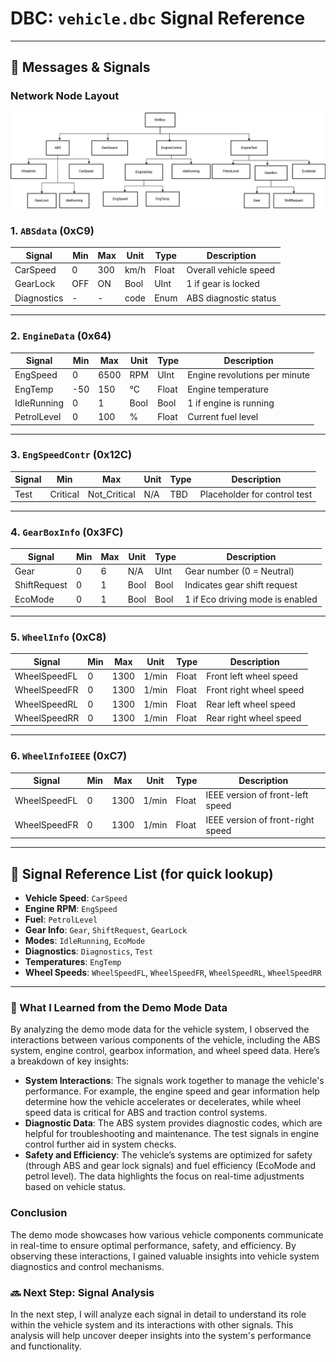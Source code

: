 # DBC: `vehicle.dbc` Signal Reference

---

## 📨 Messages & Signals
### Network Node Layout
![Network Node Layout](https://raw.githubusercontent.com/Sooriyamathy/CANalyzer-Demo-CaseStudy/main/Signal-Decode/flowchart.jpg)
### 1. `ABSdata` (0xC9)

| Signal        | Min | Max | Unit  | Type   | Description                |
|---------------|-----|-----|-------|--------|----------------------------|
| CarSpeed      |  0  | 300 | km/h  | Float  | Overall vehicle speed      |
| GearLock      | OFF | ON  | Bool  | UInt   | 1 if gear is locked        |
| Diagnostics   |  -  |  -  | code  | Enum   | ABS diagnostic status      |

---

### 2. `EngineData` (0x64)

| Signal        | Min | Max | Unit   | Type   | Description                      |
|---------------|-----|-----|--------|--------|----------------------------------|
| EngSpeed      |  0  | 6500| RPM    | UInt   | Engine revolutions per minute    |
| EngTemp       | -50 | 150 | °C     | Float  | Engine temperature               |
| IdleRunning   |  0  | 1   | Bool   | Bool   | 1 if engine is running           |
| PetrolLevel   |  0  | 100 | %      | Float  | Current fuel level               |

---

### 3. `EngSpeedContr` (0x12C)

| Signal  |     Min     |         Max     | Unit  | Type | Description                    |
|---------|-------------|-----------------|------|-------|--------------------------------|
| Test    |  Critical   | Not_Critical    | N/A  | TBD   | Placeholder for control test   |

---

### 4. `GearBoxInfo` (0x3FC)

| Signal        | Min | Max | Unit | Type  | Description                          |
|---------------|-----|-----|------|-------|--------------------------------------|
| Gear          |  0  | 6   | N/A  | UInt  | Gear number (0 = Neutral)            |
| ShiftRequest  |  0  | 1   | Bool | Bool  | Indicates gear shift request         |
| EcoMode       |  0  | 1   | Bool | Bool  | 1 if Eco driving mode is enabled     |

---

### 5. `WheelInfo` (0xC8)

| Signal         | Min |  Max |  Unit | Type   | Description                         |
|----------------|-----|------|-------|--------|-------------------------------------|
| WheelSpeedFL   |  0  | 1300 | 1/min | Float  | Front left wheel speed              |
| WheelSpeedFR   |  0  | 1300 | 1/min | Float  | Front right wheel speed             |
| WheelSpeedRL   |  0  | 1300 | 1/min | Float  | Rear left wheel speed               |
| WheelSpeedRR   |  0  | 1300 | 1/min | Float  | Rear right wheel speed              |

---

### 6. `WheelInfoIEEE` (0xC7)

| Signal         | Min | Max | Unit   | Type   | Description                        |
|----------------|-----|-----|--------|--------|------------------------------------|
| WheelSpeedFL   |  0  | 1300 | 1/min | Float  | IEEE version of front-left speed   |
| WheelSpeedFR   |  0  | 1300 | 1/min | Float  | IEEE version of front-right speed  |

---

## 🧩 Signal Reference List (for quick lookup)

- **Vehicle Speed**: `CarSpeed`
- **Engine RPM**: `EngSpeed`
- **Fuel**: `PetrolLevel`
- **Gear Info**: `Gear`, `ShiftRequest`, `GearLock`
- **Modes**: `IdleRunning`, `EcoMode`
- **Diagnostics**: `Diagnostics`, `Test`
- **Temperatures**: `EngTemp`
- **Wheel Speeds**: `WheelSpeedFL`, `WheelSpeedFR`, `WheelSpeedRL`, `WheelSpeedRR`

---
### 🧩 What I Learned from the Demo Mode Data
By analyzing the demo mode data for the vehicle system, I observed the interactions between various components of the vehicle, including the ABS system, engine control, gearbox information, and wheel speed data. Here’s a breakdown of key insights:

- **System Interactions**: The signals work together to manage the vehicle's performance. For example, the engine speed and gear information help determine how the vehicle accelerates or decelerates, while wheel speed data is critical for ABS and traction control systems.
- **Diagnostic Data**: The ABS system provides diagnostic codes, which are helpful for troubleshooting and maintenance. The test signals in engine control further aid in system checks.
- **Safety and Efficiency**: The vehicle’s systems are optimized for safety (through ABS and gear lock signals) and fuel efficiency (EcoMode and petrol level). The data highlights the focus on real-time adjustments based on vehicle status.

### **Conclusion**
The demo mode showcases how various vehicle components communicate in real-time to ensure optimal performance, safety, and efficiency. By observing these interactions, I gained valuable insights into vehicle system diagnostics and control mechanisms.

### 🔜 **Next Step: Signal Analysis**
In the next step, I will analyze each signal in detail to understand its role within the vehicle system and its interactions with other signals. This analysis will help uncover deeper insights into the system's performance and functionality.

